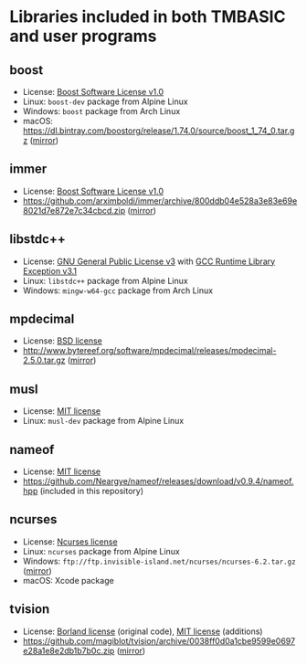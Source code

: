 # Libraries included in both TMBASIC and user programs

## boost
- License: [Boost Software License v1.0](https://github.com/electroly/tmbasic/blob/master/ext/boost/LICENSE_1_0.txt)
- Linux: `boost-dev` package from Alpine Linux
- Windows: `boost` package from Arch Linux
- macOS: https://dl.bintray.com/boostorg/release/1.74.0/source/boost_1_74_0.tar.gz ([mirror](https://tmbasic.s3.amazonaws.com/boost/boost_1_74_0.tar.gz))

## immer
- License: [Boost Software License v1.0](https://github.com/electroly/tmbasic/blob/master/ext/immer/LICENSE)
- https://github.com/arximboldi/immer/archive/800ddb04e528a3e83e69e8021d7e872e7c34cbcd.zip ([mirror](https://tmbasic.s3.amazonaws.com/immer/immer-800ddb04e528a3e83e69e8021d7e872e7c34cbcd.zip))

## libstdc++
- License: [GNU General Public License v3](https://github.com/electroly/tmbasic/blob/master/ext/gcc/GPL-3) with [GCC Runtime Library Exception v3.1](https://github.com/electroly/tmbasic/blob/master/ext/gcc/copyright)
- Linux: `libstdc++` package from Alpine Linux
- Windows: `mingw-w64-gcc` package from Arch Linux

## mpdecimal
- License: [BSD license](https://github.com/electroly/tmbasic/blob/master/ext/mpdecimal/LICENSE.txt)
- http://www.bytereef.org/software/mpdecimal/releases/mpdecimal-2.5.0.tar.gz ([mirror](https://tmbasic.s3.amazonaws.com/mpdecimal/mpdecimal-2.5.0.tar.gz))

## musl
- License: [MIT license](https://github.com/electroly/tmbasic/blob/master/ext/musl/COPYRIGHT)
- Linux: `musl-dev` package from Alpine Linux

## nameof
- License: [MIT license](https://github.com/electroly/tmbasic/blob/master/ext/nameof/LICENSE.txt)
- https://github.com/Neargye/nameof/releases/download/v0.9.4/nameof.hpp (included in this repository)

## ncurses
- License: [Ncurses license](https://github.com/electroly/tmbasic/blob/master/ext/ncurses/COPYING)
- Linux: `ncurses` package from Alpine Linux
- Windows: `ftp://ftp.invisible-island.net/ncurses/ncurses-6.2.tar.gz` ([mirror](https://tmbasic.s3.amazonaws.com/ncurses/ncurses-6.2.tar.gz))
- macOS: Xcode package

## tvision
- License: [Borland license](https://github.com/electroly/tmbasic/blob/master/ext/tvision/COPYRIGHT) (original code), [MIT license](https://github.com/electroly/tmbasic/blob/master/ext/tvision/COPYRIGHT) (additions)
- https://github.com/magiblot/tvision/archive/0038ff0d0a1cbe9599e0697e28a1e8e2db1b7b0c.zip ([mirror](https://tmbasic.s3.amazonaws.com/tvision/tvision-0038ff0d0a1cbe9599e0697e28a1e8e2db1b7b0c.zip))
